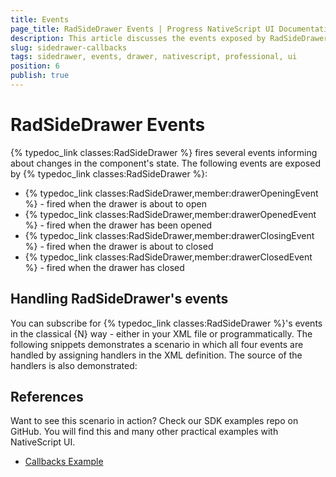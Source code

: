 ```yaml
---
title: Events
page_title: RadSideDrawer Events | Progress NativeScript UI Documentation
description: This article discusses the events exposed by RadSideDrawer.
slug: sidedrawer-callbacks
tags: sidedrawer, events, drawer, nativescript, professional, ui
position: 6
publish: true
---
```


# RadSideDrawer Events
{% typedoc_link classes:RadSideDrawer %} fires several events informing about changes in the component's state. The following events are exposed by {% typedoc_link classes:RadSideDrawer %}:
- {% typedoc_link classes:RadSideDrawer,member:drawerOpeningEvent %} - fired when the drawer is about to open
- {% typedoc_link classes:RadSideDrawer,member:drawerOpenedEvent %} - fired when the drawer has been opened
- {% typedoc_link classes:RadSideDrawer,member:drawerClosingEvent %} - fired when the drawer is about to closed
- {% typedoc_link classes:RadSideDrawer,member:drawerClosedEvent %} - fired when the drawer has closed

## Handling RadSideDrawer's events
You can subscribe for {% typedoc_link classes:RadSideDrawer %}'s events in the classical {N} way - either in your XML file or programmatically. The following snippets demonstrates a scenario in which all four events are handled by assigning handlers in the XML definition. The source of the handlers is also demonstrated:

<snippet id='sidedrawer-events-xml'/>
<snippet id='sidedrawer-events-handlers'/>

## References
Want to see this scenario in action?
Check our SDK examples repo on GitHub. You will find this and many other practical examples with NativeScript UI.

* [Callbacks Example](https://github.com/NativeScript/nativescript-ui-samples/tree/master/sidedrawer/app/examples/callbacks)

